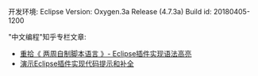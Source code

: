开发环境: Eclipse Version: Oxygen.3a Release (4.7.3a) Build id: 20180405-1200

"中文编程"知乎专栏文章:
- [重拾《 两周自制脚本语言 》- Eclipse插件实现语法高亮](https://zhuanlan.zhihu.com/p/59890614)
- [演示Eclipse插件实现代码提示和补全](https://zhuanlan.zhihu.com/p/60060945)
